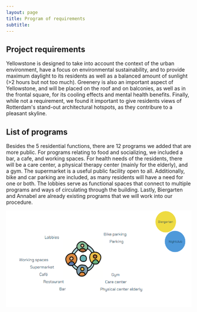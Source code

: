 ```yaml
---
layout: page
title: Program of requirements
subtitle: 
---
```

## Project requirements
Yellowstone is designed to take into account the context of the urban environment, have a focus on environmental sustainability, and to provide maximum daylight to its residents as well as a balanced amount of sunlight (>2 hours but not too much). Greenery is also an important aspect of Yellowstone, and will be placed on the roof and on balconies, as well as in the frontal square, for its cooling effects and mental health benefits. Finally, while not a requirement, we found it important to give residents views of Rotterdam's stand-out architectural hotspots, as they contribure to a pleasant skyline.

## List of programs
Besides the 5 residential functions, there are 12 programs we added that are more public. For programs relating to food and socializing, we included a bar, a cafe, and working spaces. For health needs of the residents, there will be a care center, a physical therapy center (mainly for the elderly), and a gym. The supermarket is a useful public facility open to all. Additionally, bike and car parking are included, as many residents will have a need for one or both. The lobbies serve as functional spaces that connect to multiple programs and ways of circulating through the building. Lastly, Biergarten and Annabel are already existing programs that we will work into our procedure.

![programs](/assets/img/programs.png)